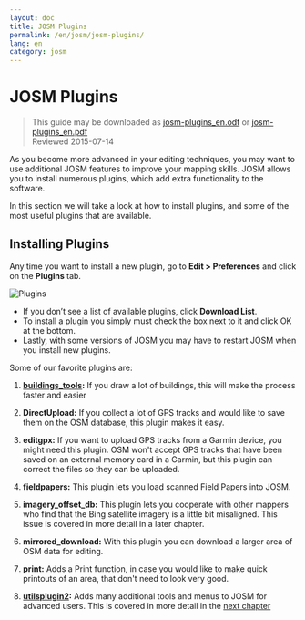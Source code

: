 ```yaml
---
layout: doc
title: JOSM Plugins
permalink: /en/josm/josm-plugins/
lang: en
category: josm
---
```


JOSM Plugins
============

> This guide may be downloaded as [josm-plugins_en.odt](/files/josm-plugins_en.odt) or [josm-plugins_en.pdf](/files/josm-plugins_en.pdf)  
> Reviewed 2015-07-14  

As you become more advanced in your editing techniques, you may want to use additional JOSM features to improve your mapping skills. JOSM allows you to install numerous plugins, which add extra functionality to the software.  

In this section we will take a look at how to install plugins, and some of the most useful plugins that are available.

Installing Plugins
-------------------
Any time you want to install a new plugin, go to **Edit \> Preferences** and click on the **Plugins** tab.  

![Plugins][]

* If you don’t see a list of available plugins, click **Download List**.  
* To install a plugin you simply must check the box next to it and click OK at the bottom.  
* Lastly, with some versions of JOSM you may have to restart JOSM when you install new plugins.

Some of our favorite plugins are:

1. **[buildings_tools](en/josm/josm-more-plugins):** If you draw a lot of buildings, this will make the process faster and easier  

2. **DirectUpload:** If you collect a lot of GPS tracks and would like to save them on the OSM database, this plugin makes it easy.  

3. **editgpx:** If you want to upload GPS tracks from a Garmin device, you might need this plugin. OSM won't accept GPS tracks that have been saved on an external memory card in a Garmin, but this plugin can correct the files so they can be uploaded.  

4. **fieldpapers:** This plugin lets you load scanned Field Papers into JOSM.  

5. **imagery_offset_db:** This plugin lets you cooperate with other mappers who find that the Bing satellite imagery is a little bit misaligned. This issue is covered in more detail in a later chapter.  

6. **mirrored_download:** With this plugin you can download a larger area of OSM data for editing.  

7. **print:** Adds a Print function, in case you would like to make quick printouts of an area, that don't need to look very good.  

8. **[utilsplugin2](en/josm/josm-more-plugins):** Adds many additional tools and menus to JOSM for advanced users. This is covered in more detail in the [next chapter](/en/josm/josm-more-plugins)  



<!-- The remainder of this section needs to be edited, and/or moved to other sections,
    commenting it out for now


- [Mirrored Download]({{site.baseurl}}/en/beginner/josm-plugins/#mirrored-download) (allows you to download more OSM data)
- [Direct Upload]({{site.baseurl}}/en/beginner/josm-plugins/#direct-upload) (allow you to upload GPS tracks)
- [Editgpx]({{site.baseurl}}/en/beginner/josm-plugins/#edit-gpx) (allows you to edit GPX files)
- [Print]({{site.baseurl}}/en/beginner/josm-plugins/#print)

We also recommend downloading these plug-ins, which are covered in other
chapters:

- FieldPapers
- Buildings\_tool
- Utilsplugin2

![Restart JOSM][]

Try clicking “Restart JOSM” and watch the software reload on its own.

Mirrored Download
-----------------

![Mirrored Download][]

__Mirrored Download__ will make downloading OSM
data for editing faster. Instead of getting the data from the central
OSM server, it allows us to get it from a “mirror,” which is an exact
replica of the data but in a location that is faster to access it.

Once the plugin is installed (and you have restarted JOSM), you will see
another new entry on the File Menu, “Download from OSM mirror...”

![Download from OSM Mirror][]

Downloading data is exactly the same process you learned before, but it
can be much faster!

Direct Upload
-------------

![Direct Upload][]

__DirectUpload__ uploads GPX tracks directly to OSM
through JOSM (more information is available in the **Appendix**). Once
the plug-in is installed (and you have restarted JOSM), you will see
anew “Upload traces” item under the “Tools” Menu.

![Upload Traces Item][]

When you click on the “Upload Traces” button this window will pop up:

![Upload Traces Window][]

Put keywords (seperated by commas without spaces) that relate to your
GPS trace in the "Tags (comma delimited)" box. For example,
"Country,region,city,neighborhood,road name". Next, provide a
description of your tags. A drop-down list will allow you to reuse
former tags and descriptions. Lastly, choose what type of visibility you
would like your track to have. There are four levels from private to
identifiable (all explained below in the [Appendix]{{site.baseurl}}/learnosm/en/).

Click on Upload Trace. If you are not connected to your OSM account, you
will have to do it now.

Once successfully uploaded, the Text area will display an "OK" status
and the “Upload Trace” button will not be clickable. More information
about this plug-in and GPS uploads is available in the [Appendix]({{site.baseurl}}/learnosm/en/).

Edit gpx
--------

![Edit Gpx][]

**EditGpx** allows you to prepare recorded GPX tracks
before uploading them to OSM. Often tracks have parts that you would
like to remove. Therefore, this plug-in delete points of tracks in a
speedy manner and creates anonymity for timestamps of a track.

Once the plug-in is installed (and you have restarted JOSM), you will
see this new tool in the tool bar on the left.

![Edit Gpx Tool Icon][]

1. Open a GPX file in JOSM!

![Open GPX File][]

2. Press the new button in the left menu bar 

![Edit Gpx Tool Icon][]

and the GPX data will be imported to a new EditGpx layer. Every
node of the track will be highlighted in yellow.

![GPX Nodes All][]

3. Now mark the points (by clicking) or areas (by drawing a rectangle on
their extent) that you would like to delete. The yellow highlighting
should disappear.

![GPX Nodes Selected][]

4. Right click on the layer name and choose \<\<Convert to GPX layer\>\> in
the \<\<Context\>\> menu.

5. Now you can save the normal GPX layer as a file or upload the data to
OSM (eg by using the
plugin [DirectUpload](http://josm.openstreetmap.de/wiki/Plugins)).

Print
-----

![Print Plugin][]

If you want a quick an easy way to print a map while you are editing in
JOSM, install the __print plugin__. Although you won’t be able to
do anything stylistic with your printout, this is a good way for a quick
and easy print. Once the plugin is installed, a new item will be
available on the File menu called “Print...”

![Print Menu Item][]

Clicking this will open the Print Dialog, which looks like this:

![Print Dialog][]

Here you can change your printer settings. If you don’t see anything on
the page, check the box next to “Map Preview” on the right. Zoom in or
out on the map by changing the number in the “Scale” box. Increase the
resolution by changing the number next to “ppi”. When you have finished
editing the settings, click “Print.”

Summary
-------

These are some useful plugins that are available for JOSM. Feel free to
continue exploring the many other plugins. As you have already seen, the
Preferences menu has a short description of each plugin, and you can
open a web page with more information by clicking on the “More info...”
link next to each.

![More Info Link][]

Good luck!

Appendix
--------

DirectUpload Details
--------------------

![Direct Upload Plugin][]

Adding your GPS tracks and waypoints to the OSM Server is useful for
many reasons.
__(If you do not want your GPX points to be seen by anyone else you do not have to read this section.  You can simply display your GPX files from JOSM, and therefore store them locally).
First of all, GPS tracks are the most useful way of collecting and
georeferencing objects in OSM. See [Aerial Imagery](/en/josm/aerial-imagery/)
GPS units have greater accuracy than satellite imagery and therefore are
a useful tool for checking how offset imagery may be. Using many GPS
tracks (the greater the number of tracks the greater the ability to
determine geolocation accuracy) allows you to determine if background
imagery may be misaligned.

Uploading tracks to the server permits greater sharing of information.
It allows people who do not have access to the field, simply because
they do not live in that area or they do not have access to a GPS
devices, to help with digitizing. There are two ways to upload your
traces: 1) JOSM Plugin or 2) on the main OSM website.

> Note: GPS waypoints cannot be uploaded to the OSM database directly.
> However, they can be converted to tracks and then be uploaded temporarily,
> for example, so they can be displayed as background objects in Potlatch.

After you have opened your GPX file in JOSM and clicked Go to
"Tools" and click "Upload traces". Describe the GPX file,
write some tags, and visibility. For visibility, you can choose whether
private, trackable, public or identifable.

1.  **Identifiable**: Your trace will be shown publicly in Your
    GPS**traces and in the public GPS traces list. Other users can
    download the raw trace and connect it with your username. Timestamps
    of the tracks points will also be available through the public GPS
    API.

2.  **Public**: Your trace will be shown publicly in Your GPS**traces
    and in the public GPS traces list. Other users are still able to
    download the raw trace from the public trace list and any timestamps
    contained within. However, data shown in the API does not reference
    your trace page, nor are the timestamps available, though the points
    are chronically ordered.

1.  **Trackable**: The trace will **not** show up in any public
    listings, but the trackpoints will still be available through the
    public GPS API **with timestamps**. Other users will be able
    to download the trackpoints but these will not be associated with
    you.

2.  **Private**: The trace will **not** show up in any public
    listings. Trackpoints will be available in timeline order through
    the public GPS API **without timestamps**.

![DirectUpload Traces Options][]

Uploading GPS Traces Online
---------------------------

1. Go
to [http://www.openstreetmap.org/](http://www.openstreetmap.org/) and log in.

2. Select "GPS Traces" found on the left banner.

![Left Banner][]

3. Select
[upload a trace](http://www.openstreetmap.org/trace/create).
Here, you can also  **See just your traces** to review previous GPS tracks.  

4. Find your file in "Choose File". Label it in the Description
box, give it some Tags, and chose what type of Visibility it will have.
If you have many .gpx files you can compress them into a zip archive and
upload it. It will be treated as one large gpx file and only one entry
on the trace list will be created. 

![Online Upload Traces Options][]

5. Click *Upload*.

  The file will be uploaded to the OSM server, where it will join the
queue of files waiting to be inserted into the database.

[Plug Icon]: /images/josm/josm-plugins_image00_plug-icon.png
[Restart JOSM]: /images/josm/josm-plugins_image01_restart-josm.png
[Mirrored Download]: /images/josm/josm-plugins_image02_mirrored_download.png
[Download from OSM Mirror]: /images/josm/josm-plugins_image03_download-from-osm-mirror.png
[Direct Upload]: /images/josm/josm-plugins_image04_direct-upload.png
[Upload Traces Item]: /images/josm/josm-plugins_image05_upload-traces-item.png
[Upload Traces Window]: /images/josm/josm-plugins_image06_upload-traces-window.png
[Edit Gpx]: /images/josm/josm-plugins_image07_edit-gpx.png
[Edit Gpx Tool Icon]: /images/josm/josm-plugins_image08_edit-gpx-tool-icon.png 
[Open GPX File]: /images/josm/josm-plugins_image09_open-gpx-file.png
[GPX Nodes All]: /images/josm/josm-plugins_image10_gpx-nodes-all.png
[GPX Nodes Selected]: /images/josm/josm-plugins_image11_gpx-nodes-selected.png
[Print Plugin]: /images/josm/josm-plugins_image12_print-plugin.png
[Print Menu Item]: /images/josm/josm-plugins_image13_print-menu.png
[Print Dialog]: /images/josm/josm-plugins_image14_print-dialog.png
[More Info Link]: /images/josm/josm-plugins_image15_more-info-link.png
[Direct Upload Plugin]: /images/josm/josm-plugins_image16_direct-upload-plugin.png
[DirectUpload Traces Options]: /images/josm/josm-plugins_image17_directupload-traces.png
[Left Banner]: /images/josm/josm-plugins_image18_left-banner.png
[Online Upload Traces Options]: /images/josm/josm-plugins_image19_online-upload-traces.png

-->


[Plugins]: /images/josm/josm-plugins_image00_plug-icon.png

